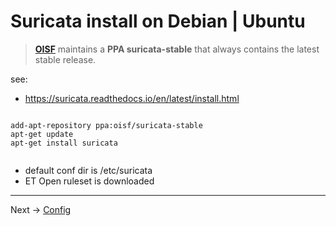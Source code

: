 # Suricata install on Debian | Ubuntu

> **[OISF](http://oisf.net)** maintains a **PPA suricata-stable** that always contains the latest stable release.

see:
* https://suricata.readthedocs.io/en/latest/install.html

```

add-apt-repository ppa:oisf/suricata-stable
apt-get update
apt-get install suricata


```

* default conf dir is /etc/suricata
* ET Open ruleset is downloaded 


----

Next -> [Config](https://github.com/ccdcoe/CDMCS/blob/master/Suricata/setup/config.md)
